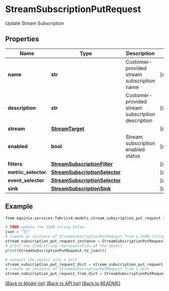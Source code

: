 # StreamSubscriptionPutRequest

Update Stream Subscription

## Properties

Name | Type | Description | Notes
------------ | ------------- | ------------- | -------------
**name** | **str** | Customer-provided stream subscription name | [optional] 
**description** | **str** | Customer-provided stream subscription description | [optional] 
**stream** | [**StreamTarget**](StreamTarget.md) |  | [optional] 
**enabled** | **bool** | Stream subscription enabled status | [optional] 
**filters** | [**StreamSubscriptionFilter**](StreamSubscriptionFilter.md) |  | [optional] 
**metric_selector** | [**StreamSubscriptionSelector**](StreamSubscriptionSelector.md) |  | [optional] 
**event_selector** | [**StreamSubscriptionSelector**](StreamSubscriptionSelector.md) |  | [optional] 
**sink** | [**StreamSubscriptionSink**](StreamSubscriptionSink.md) |  | [optional] 

## Example

```python
from equinix.services.fabricv4.models.stream_subscription_put_request import StreamSubscriptionPutRequest

# TODO update the JSON string below
json = "{}"
# create an instance of StreamSubscriptionPutRequest from a JSON string
stream_subscription_put_request_instance = StreamSubscriptionPutRequest.from_json(json)
# print the JSON string representation of the object
print(StreamSubscriptionPutRequest.to_json())

# convert the object into a dict
stream_subscription_put_request_dict = stream_subscription_put_request_instance.to_dict()
# create an instance of StreamSubscriptionPutRequest from a dict
stream_subscription_put_request_from_dict = StreamSubscriptionPutRequest.from_dict(stream_subscription_put_request_dict)
```
[[Back to Model list]](../README.md#documentation-for-models) [[Back to API list]](../README.md#documentation-for-api-endpoints) [[Back to README]](../README.md)


